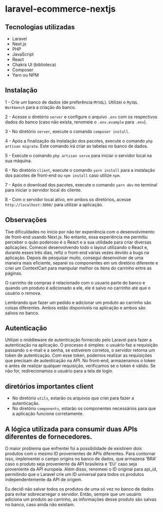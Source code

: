 # laravel-ecommerce-nextjs

## Tecnologias utilizadas
- Laravel
- Next.js
- PHP
- JavaScript
- React
- Chakra UI (biblioteca)
- Composer
- Yarn ou NPM
## Instalação
1 - Crie um banco de dados (de preferência `MYSQL`). Utilizei o `MySQL Workbench` para a criação do banco.

2 - Acesse o diretório `server` e configure o arquivo `.env` com os respectivos dados do banco (caso não exista, renomeie o `.env.example` para `.env`).

3 - No diretório `server`, execute o comando `composer install`.

4 - Após a finalização da instalação dos pacotes, execute o comando `php artisan migrate`. Este comando irá criar as tabelas no banco de dados.

5 - Execute o comando `php artisan serve` para iniciar o servidor local na sua máquina.

6 - No diretório `client`, execute o comando `yarn install` para a instalação dos pacotes de front-end ou `npm install` caso utilize `npm`.

7 - Após o download dos pacotes, execute o comando `yarn dev` no terminal para iniciar o servidor local do cliente.

8 - Com o servidor local ativo, em ambos os diretórios, acesse `http://localhost:3000/` para utilizar a aplicação.

## Observações

Tive dificuldades no início por não ter experiência com o desenvolvimento de front-end usando Next.js. No entanto, essa experiência me permitiu perceber o quão poderoso é o React e a sua utilidade para criar diversas aplicações. Comecei desenvolvendo todo o layout utilizando o React e, durante esses três dias, refiz o front-end várias vezes devido a bugs na aplicação. Depois de pesquisar muito, consegui desenvolver de uma maneira mais eficiente, separei os componentes em um diretório diferente e criei um ContextCart para manipular melhor os itens do carrinho entre as páginas.

O carrinho de compras é relacionado com o usuario parte do banco e quando um produto é adicionado a ele, ele é salvo no carrinho até que o usuário o remova.

Lembrando que fazer um pedido e adicionar um produto ao carrinho são coisas diferentes. Ambos estão disponíveis na aplicação e ambos são salvos no banco.

## Autenticação

Utilizei o middleware de autenticação fornecido pelo Laravel para fazer a autenticação na aplicação. O processo é simples: o usuário faz a requisição passando o e-mail e a senha, se estiverem corretos, o servidor retorna um token de autenticação. Com esse token, podemos realizar as requisições que precisam de autenticação na API. No front-end, armazenamos o token e antes de realizar qualquer requisição, verificamos se o token é válido. Se não for, redirecionamos o usuário para a tela de login.


## diretórios importantes client

- No diretório `utils`, estarão os arquivos que criei para fazer a autenticação.
- No diretório `components`, estarão os componentes necessários para que a aplicação funcione corretamente.

## A lógica utilizada para consumir duas APIs diferentes de fornecedores.

O maior problema que enfrentei foi a possibilidade de existirem dois produtos com o mesmo ID provenientes de APIs diferentes. Para contornar isso, implementei o campo origins no banco de dados, que armazena 'BRA' caso o produto seja proveniente da API brasileira e 'EU' caso seja proveniente da API europeia. Além disso, renomeei o ID original para api_id, permitindo que o Laravel crie um ID universal para todos os produtos independentemente da API de origem. 

Eu decidi não salvar todos os produtos de uma só vez no banco de dados para evitar sobrecarregar o servidor. Então, sempre que um usuário adiciona um produto ao carrinho, as informações desse produto são salvas no banco, caso ainda não existam.

